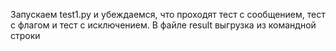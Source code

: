Запускаем test1.py и убеждаемся, что проходят тест с сообщением, тест с флагом и тест с исключением.
В файле result выгрузка из командной строки
